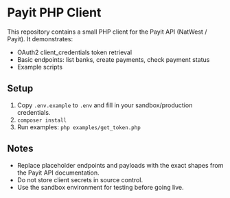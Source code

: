 # Payit PHP Client

This repository contains a small PHP client for the Payit API (NatWest / Payit). It demonstrates:

- OAuth2 client_credentials token retrieval
- Basic endpoints: list banks, create payments, check payment status
- Example scripts

## Setup

1. Copy `.env.example` to `.env` and fill in your sandbox/production credentials.
2. `composer install`
3. Run examples: `php examples/get_token.php`

## Notes

- Replace placeholder endpoints and payloads with the exact shapes from the Payit API documentation.
- Do not store client secrets in source control.
- Use the sandbox environment for testing before going live.